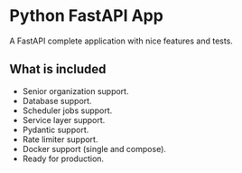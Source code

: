 # Python FastAPI App

A FastAPI complete application with nice features and tests.

## What is included

- Senior organization support.
- Database support.
- Scheduler jobs support.
- Service layer support.
- Pydantic support.
- Rate limiter support.
- Docker support (single and compose).
- Ready for production.
